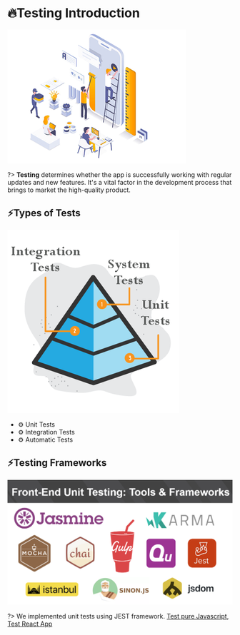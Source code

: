 # 🔥Testing Introduction

<img src="./assets/images/testing.png" alt="testing">

?> **Testing** determines whether the app is successfully working with regular updates and new features. It's a vital factor in the development process that brings to market the high-quality product.

## ⚡Types of Tests

<img src="./assets/images/tests_types.png" alt="testing">

* ⚙ Unit Tests
* ⚙ Integration Tests
* ⚙ Automatic Tests

## ⚡Testing Frameworks

<img src="./assets/images/test_frameworks.png" alt="testing" width="700">

?> We implemented unit tests using JEST framework. [Test pure Javascript](https://github.com/gopibabus/JestTemplate), [Test React App](https://github.com/gopibabus/React-Redux)
